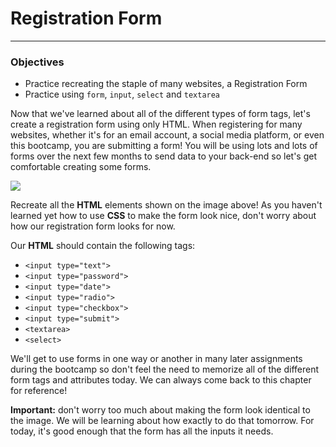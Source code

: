 # Registration Form

---

### Objectives

- Practice recreating the staple of many websites, a Registration Form
- Practice using `form`, `input`, `select` and `textarea`

Now that we've learned about all of the different types of form tags, let's create a registration form using only HTML. When registering for many websites, whether it's for an email account, a social media platform, or even this bootcamp, you are submitting a form! You will be using lots and lots of forms over the next few months to send data to your back-end so let's get comfortable creating some forms.

![](https://assets.codingdojo.com/boomyeah2015/codingdojo/curriculum/content/chapter/1615732679__registration-edit3.png)

Recreate all the **HTML** elements shown on the image above! As you haven't learned yet how to use **CSS** to make the form look nice, don't worry about how our registration form looks for now.  

Our **HTML** should contain the following tags:

- `<input type="text">`
- `<input type="password">`
- `<input type="date">`
- `<input type="radio">`
- `<input type="checkbox">`
- `<input type="submit">`
- `<textarea>`
- `<select>`

We'll get to use forms in one way or another in many later assignments during the bootcamp so don't feel the need to memorize all of the different form tags and attributes today. We can always come back to this chapter for reference!

**Important:** don't worry too much about making the form look identical to the image. We will be learning about how exactly to do that tomorrow. For today, it's good enough that the form has all the inputs it needs.